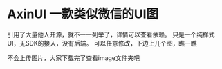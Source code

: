 # AxinUI 一款类似微信的UI图
  引用了大量他人开源，就不一一列举了，详情可以查看依赖。
  只是一个纯样式UI，无SDK的接入，没有后端。
可以任意修改，下边上几个图，瞧一瞧

不会上传图片，大家下载完了查看image文件夹吧
